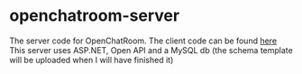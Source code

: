 # openchatroom-server
The server code for OpenChatRoom.
The client code can be found [here](https://github.com/Pierouge/openchatroom-front)
This server uses ASP.NET, Open API and a MySQL db (the schema template will be uploaded when I will have finished it)
